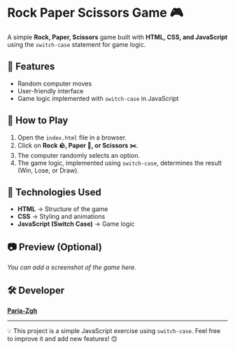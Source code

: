 # Rock Paper Scissors Game 🎮  

A simple **Rock, Paper, Scissors** game built with **HTML, CSS, and JavaScript** using the `switch-case` statement for game logic.  

## 🎯 Features  
- Random computer moves  
- User-friendly interface  
- Game logic implemented with `switch-case` in JavaScript  

## 🚀 How to Play  
1. Open the `index.html` file in a browser.  
2. Click on **Rock 🪨, Paper 📄, or Scissors ✂️**.  
3. The computer randomly selects an option.  
4. The game logic, implemented using `switch-case`, determines the result (Win, Lose, or Draw).  

## 📂 Technologies Used  
- **HTML** → Structure of the game  
- **CSS** → Styling and animations  
- **JavaScript (Switch Case)** → Game logic  

## 📷 Preview (Optional)  
*You can add a screenshot of the game here.*  

## 🛠 Developer  
**[Paria-Zgh](https://github.com/paria-zgh)**  

---
💡 This project is a simple JavaScript exercise using `switch-case`. Feel free to improve it and add new features! 😊
